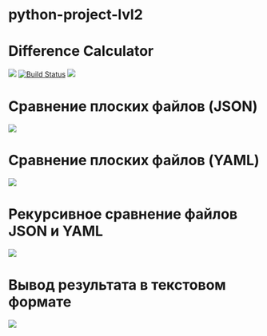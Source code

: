 # python-project-lvl2
# Difference Calculator

<a href="https://codeclimate.com/github/GreyGreyWolf/python-project-lvl2/maintainability"><img src="https://api.codeclimate.com/v1/badges/2eb696f9474094ad7880/maintainability" /></a>
[![Build Status](https://travis-ci.org/GreyGreyWolf/python-project-lvl2.svg?branch=master)](https://travis-ci.org/GreyGreyWolf/python-project-lvl2)
<a href="https://codeclimate.com/github/GreyGreyWolf/python-project-lvl2/test_coverage"><img src="https://api.codeclimate.com/v1/badges/2eb696f9474094ad7880/test_coverage" /></a>

# Сравнение плоских файлов (JSON)
<a href="https://asciinema.org/a/MTQQhnsz3bvA95cFYR41UGBXv" target="_blank"><img src="https://asciinema.org/a/MTQQhnsz3bvA95cFYR41UGBXv.svg" /></a>

# Сравнение плоских файлов (YAML)
<a href="https://asciinema.org/a/32JefhsnWRtFtKesxLuIoifhf" target="_blank"><img src="https://asciinema.org/a/32JefhsnWRtFtKesxLuIoifhf.svg" /></a>

# Рекурсивное сравнение файлов JSON и YAML
<a href="https://asciinema.org/a/APDjsFFywcGvVt2pDRnnghEhw" target="_blank"><img src="https://asciinema.org/a/APDjsFFywcGvVt2pDRnnghEhw.svg" /></a>

# Вывод результата в текстовом формате
<a href="https://asciinema.org/a/F9uwoKo0PSQ396Vz8IVt43vxd" target="_blank"><img src="https://asciinema.org/a/F9uwoKo0PSQ396Vz8IVt43vxd.svg" /></a>